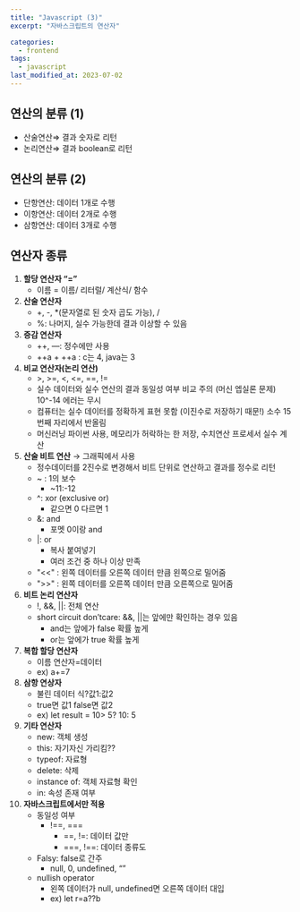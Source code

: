 ```yaml
---
title: "Javascript (3)"
excerpt: "자바스크립트의 연산자"

categories:
  - frontend
tags:
  - javascript
last_modified_at: 2023-07-02
--- 
```


## 연산의 분류 (1) ##
- 산술연산⇒ 결과 숫자로 리턴
- 논리연산⇒ 결과 boolean로 리턴

## 연산의 분류 (2) ##
- 단항연산: 데이터 1개로 수행
- 이항연산: 데이터 2개로 수행
- 삼항연산: 데이터 3개로 수행

## 연산자 종류 ##
1. **할당 연산자 “=”**
    - 이름 = 이름/ 리터럴/ 계산식/ 함수
2. **산술 연산자**
    - \+, \-,  *(문자열로 된 숫자 곱도 가능), \/
    - %: 나머지, 실수 가능한데 결과 이상할 수 있음
3. **증감 연산자**
    - ++, —: 정수에만 사용
    - ++a + ++a : c는 4,  java는 3
4. **비교 연산자(논리 연산)**
    - \>, >=, <, <=, ==, !=
    - 실수 데이터와 실수 연산의 결과 동일성 여부 비교 주의 (머신 엡실론 문제) 10^-14 에러는 무시
    - 컴퓨터는 실수 데이터를 정확하게 표현 못함 (이진수로 저장하기 때문!)  소수 15번째 자리에서 반올림
    - 머신러닝 파이썬 사용, 메모리가 허락하는 한 저장, 수치연산 프로세서 실수 계산
5. **산술 비트 연산** → 그래픽에서 사용
    - 정수데이터를 2진수로 변경해서 비트 단위로 연산하고 결과를 정수로 리턴
    - ~ : 1의 보수
        - ~11:-12
    - ^: xor (exclusive or)
        - 같으면 0 다르면 1
    - &: and
        - 포멧 0이랑 and
    - \|: or
        - 복사 붙여넣기
        - 여러 조건 중 하나 이상 만족
    - "<<" : 왼쪽 데이터를 오른쪽 데이터 만큼 왼쪽으로 밀어줌
    - ">>" : 왼쪽 데이터를 오른쪽 데이터 만큼 오른쪽으로 밀어줌
6. **비트 논리 연산자**
    - !, &&, ||: 전체 연산
    - short circuit don’tcare: &&,  ||는 앞에만 확인하는 경우 있음
        - and는 앞에가 false 확률 높게
        - or는 앞에가 true 확률 높게
7. **복합 할당 연산자**
    - 이름 연산자=데이터
    - ex) a+=7
8. **삼항 연상자**
    - 불린 데이터 식?값1:값2
    - true면 값1 false면 값2
    - ex) let result = 10> 5? 10: 5
9. **기타 연산자**
    - new: 객체 생성
    - this: 자기자신 가리킴??
    - typeof: 자료형
    - delete: 삭제
    - instance of: 객체 자료형 확인
    - in: 속성 존재 여부
10. **자바스크립트에서만 적용**
    - 동일성 여부
        - !==, ===
            - ==, !=: 데이터 값만
            - ===, !==: 데이터 종류도
    - Falsy: false로 간주
        - null, 0, undefined, “”
    - nullish operator
        - 왼쪽 데이터가 null, undefined면 오른쪽 데이터 대입
        - ex) let r=a??b